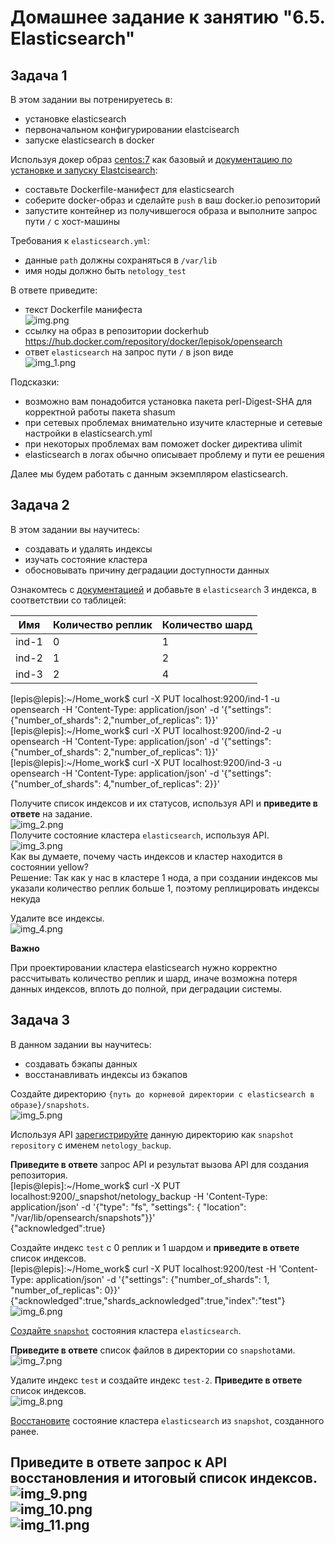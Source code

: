 # Домашнее задание к занятию "6.5. Elasticsearch"

## Задача 1

В этом задании вы потренируетесь в:
- установке elasticsearch
- первоначальном конфигурировании elastcisearch
- запуске elasticsearch в docker

Используя докер образ [centos:7](https://hub.docker.com/_/centos) как базовый и 
[документацию по установке и запуску Elastcisearch](https://www.elastic.co/guide/en/elasticsearch/reference/current/targz.html):

- составьте Dockerfile-манифест для elasticsearch
- соберите docker-образ и сделайте `push` в ваш docker.io репозиторий
- запустите контейнер из получившегося образа и выполните запрос пути `/` c хост-машины

Требования к `elasticsearch.yml`:
- данные `path` должны сохраняться в `/var/lib`
- имя ноды должно быть `netology_test`

В ответе приведите:
- текст Dockerfile манифеста  
![img.png](img/img.png)  
- ссылку на образ в репозитории dockerhub  
https://hub.docker.com/repository/docker/lepisok/opensearch  
- ответ `elasticsearch` на запрос пути `/` в json виде  
![img_1.png](img/img_1.png)  

Подсказки:
- возможно вам понадобится установка пакета perl-Digest-SHA для корректной работы пакета shasum
- при сетевых проблемах внимательно изучите кластерные и сетевые настройки в elasticsearch.yml
- при некоторых проблемах вам поможет docker директива ulimit
- elasticsearch в логах обычно описывает проблему и пути ее решения

Далее мы будем работать с данным экземпляром elasticsearch.

## Задача 2

В этом задании вы научитесь:
- создавать и удалять индексы
- изучать состояние кластера
- обосновывать причину деградации доступности данных

Ознакомтесь с [документацией](https://www.elastic.co/guide/en/elasticsearch/reference/current/indices-create-index.html) 
и добавьте в `elasticsearch` 3 индекса, в соответствии со таблицей:

| Имя | Количество реплик | Количество шард |
|-----|-------------------|-----------------|
| ind-1| 0 | 1 |
| ind-2 | 1 | 2 |
| ind-3 | 2 | 4 |  

[lepis@lepis]:~/Home_work$ curl -X PUT localhost:9200/ind-1 -u opensearch -H 'Content-Type: application/json' -d '{"settings":{"number_of_shards": 2,"number_of_replicas": 1}}'  
[lepis@lepis]:~/Home_work$ curl -X PUT localhost:9200/ind-2 -u opensearch -H 'Content-Type: application/json' -d '{"settings":{"number_of_shards": 2,"number_of_replicas": 1}}'   
[lepis@lepis]:~/Home_work$ curl -X PUT localhost:9200/ind-3 -u opensearch -H 'Content-Type: application/json' -d '{"settings":{"number_of_shards": 4,"number_of_replicas": 2}}'  

Получите список индексов и их статусов, используя API и **приведите в ответе** на задание.  
![img_2.png](img/img_2.png)  
Получите состояние кластера `elasticsearch`, используя API.  
![img_3.png](img/img_3.png)  
Как вы думаете, почему часть индексов и кластер находится в состоянии yellow?  
Решение: Так как у нас в кластере 1 нода, а при создании индексов мы указали количество реплик больше 1, поэтому реплицировать индексы некуда  

Удалите все индексы.  
![img_4.png](img/img_4.png)  

**Важно**

При проектировании кластера elasticsearch нужно корректно рассчитывать количество реплик и шард,
иначе возможна потеря данных индексов, вплоть до полной, при деградации системы.

## Задача 3

В данном задании вы научитесь:
- создавать бэкапы данных
- восстанавливать индексы из бэкапов

Создайте директорию `{путь до корневой директории с elasticsearch в образе}/snapshots`.  
![img_5.png](img/img_5.png)  

Используя API [зарегистрируйте](https://www.elastic.co/guide/en/elasticsearch/reference/current/snapshots-register-repository.html#snapshots-register-repository) 
данную директорию как `snapshot repository` c именем `netology_backup`.  

**Приведите в ответе** запрос API и результат вызова API для создания репозитория.  
[lepis@lepis]:~/Home_work$ curl -X PUT localhost:9200/_snapshot/netology_backup -H 'Content-Type: application/json' -d '{"type": "fs", "settings": { "location": "/var/lib/opensearch/snapshots"}}'  
{"acknowledged":true}  

Создайте индекс `test` с 0 реплик и 1 шардом и **приведите в ответе** список индексов.  
[lepis@lepis]:~/Home_work$ curl -X PUT localhost:9200/test -H 'Content-Type: application/json' -d '{"settings": {"number_of_shards": 1, "number_of_replicas": 0}}'  
{"acknowledged":true,"shards_acknowledged":true,"index":"test"}  
![img_6.png](img/img_6.png)  

[Создайте `snapshot`](https://www.elastic.co/guide/en/elasticsearch/reference/current/snapshots-take-snapshot.html) 
состояния кластера `elasticsearch`. 

**Приведите в ответе** список файлов в директории со `snapshot`ами.  
![img_7.png](img/img_7.png)  

Удалите индекс `test` и создайте индекс `test-2`. **Приведите в ответе** список индексов.  
![img_8.png](img/img_8.png)  

[Восстановите](https://www.elastic.co/guide/en/elasticsearch/reference/current/snapshots-restore-snapshot.html) состояние
кластера `elasticsearch` из `snapshot`, созданного ранее. 

**Приведите в ответе** запрос к API восстановления и итоговый список индексов.  
![img_9.png](img/img_9.png)  
![img_10.png](img/img_10.png)  
![img_11.png](img/img_11.png)  
---
